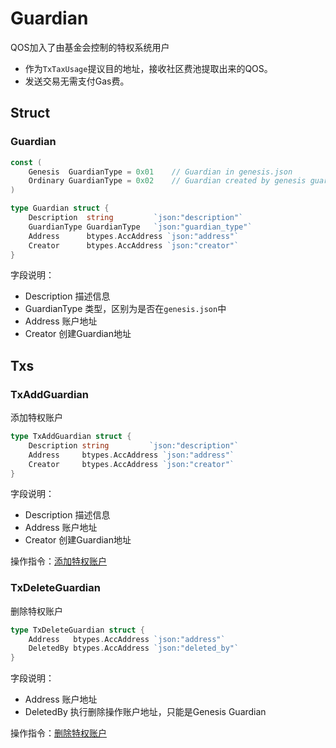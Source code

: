 # Guardian

QOS加入了由基金会控制的特权系统用户

- 作为`TxTaxUsage`提议目的地址，接收社区费池提取出来的QOS。
- 发送交易无需支付Gas费。

## Struct

### Guardian
```go
const (
	Genesis  GuardianType = 0x01    // Guardian in genesis.json
	Ordinary GuardianType = 0x02    // Guardian created by genesis guardian
)

type Guardian struct {
	Description  string         `json:"description"`
	GuardianType GuardianType   `json:"guardian_type"`  
	Address      btypes.AccAddress `json:"address"`
	Creator      btypes.AccAddress `json:"creator"` 
}
```

字段说明：
- Description 描述信息
- GuardianType 类型，区别为是否在`genesis.json`中
- Address 账户地址
- Creator 创建Guardian地址

## Txs

### TxAddGuardian

添加特权账户
```go
type TxAddGuardian struct {
	Description string         `json:"description"`
	Address     btypes.AccAddress `json:"address"`
	Creator     btypes.AccAddress `json:"creator"`
}
```

字段说明：
- Description 描述信息
- Address 账户地址
- Creator 创建Guardian地址

操作指令：[添加特权账户](../command/qoscli.md#添加特权账户)

### TxDeleteGuardian

删除特权账户
```go
type TxDeleteGuardian struct {
	Address   btypes.AccAddress `json:"address"`   
	DeletedBy btypes.AccAddress `json:"deleted_by"`
}
```

字段说明：
- Address 账户地址
- DeletedBy 执行删除操作账户地址，只能是Genesis Guardian

操作指令：[删除特权账户](../command/qoscli.md#删除特权账户)